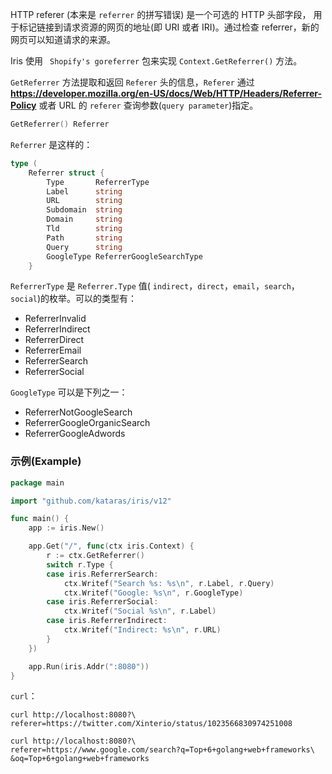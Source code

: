 HTTP referer (本来是 `referrer` 的拼写错误) 是一个可选的 HTTP 头部字段， 用于标记链接到请求资源的网页的地址(即 URI 或者 IRI)。通过检查 referrer，新的网页可以知道请求的来源。

Iris 使用 ` Shopify's goreferrer` 包来实现 `Context.GetReferrer()` 方法。

`GetReferrer` 方法提取和返回 `Referer` 头的信息，`Referer` 通过 **https://developer.mozilla.org/en-US/docs/Web/HTTP/Headers/Referrer-Policy** 或者 URL 的 `referer` 查询参数(`query parameter`)指定。

```go
GetReferrer() Referrer
```

`Referrer` 是这样的：

```go
type (
    Referrer struct {
        Type       ReferrerType
        Label      string
        URL        string
        Subdomain  string
        Domain     string
        Tld        string         
        Path       string              
        Query      string                 
        GoogleType ReferrerGoogleSearchType
    }
```

`ReferrerType` 是 `Referrer.Type` 值( `indirect`，`direct`，`email`，`search`，`social`)的枚举。可以的类型有：

- ReferrerInvalid
- ReferrerIndirect
- ReferrerDirect
- ReferrerEmail
- ReferrerSearch
- ReferrerSocial

`GoogleType` 可以是下列之一：

- ReferrerNotGoogleSearch
- ReferrerGoogleOrganicSearch
- ReferrerGoogleAdwords


### 示例(Example)

```go
package main

import "github.com/kataras/iris/v12"

func main() {
    app := iris.New()

    app.Get("/", func(ctx iris.Context) {
        r := ctx.GetReferrer()
        switch r.Type {
        case iris.ReferrerSearch:
            ctx.Writef("Search %s: %s\n", r.Label, r.Query)
            ctx.Writef("Google: %s\n", r.GoogleType)
        case iris.ReferrerSocial:
            ctx.Writef("Social %s\n", r.Label)
        case iris.ReferrerIndirect:
            ctx.Writef("Indirect: %s\n", r.URL)
        }
    })

    app.Run(iris.Addr(":8080"))
}
```

`curl`：

```shell
curl http://localhost:8080?\
referer=https://twitter.com/Xinterio/status/1023566830974251008

curl http://localhost:8080?\
referer=https://www.google.com/search?q=Top+6+golang+web+frameworks\
&oq=Top+6+golang+web+frameworks
```